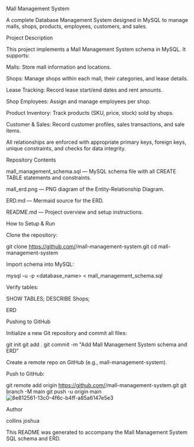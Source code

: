 Mall Management System

A complete Database Management System designed in MySQL to manage malls, shops, products, employees, customers, and sales.

Project Description

This project implements a Mall Management System schema in MySQL. It supports:

Malls: Store mall information and locations.

Shops: Manage shops within each mall, their categories, and lease details.

Lease Tracking: Record lease start/end dates and rent amounts.

Shop Employees: Assign and manage employees per shop.

Product Inventory: Track products (SKU, price, stock) sold by shops.

Customer & Sales: Record customer profiles, sales transactions, and sale items.

All relationships are enforced with appropriate primary keys, foreign keys, unique constraints, and checks for data integrity.

Repository Contents

mall_management_schema.sql — MySQL schema file with all CREATE TABLE statements and constraints.

mall_erd.png — PNG diagram of the Entity-Relationship Diagram.

ERD.md — Mermaid source for the ERD.

README.md — Project overview and setup instructions.

How to Setup & Run

Clone the repository:

git clone https://github.com/<username>/mall-management-system.git
cd mall-management-system

Import schema into MySQL:

mysql -u <user> -p <database_name> < mall_management_schema.sql

Verify tables:

SHOW TABLES;
DESCRIBE Shops;

ERD



Pushing to GitHub

Initialize a new Git repository and commit all files:

git init
git add .
git commit -m "Add Mall Management System schema and ERD"

Create a remote repo on GitHub (e.g., mall-management-system).

Push to GitHub:

git remote add origin https://github.com/<username>/mall-management-system.git
git branch -M main
git push -u origin main
![8e812561-13c0-4f6c-b4ff-a85a6147e5e3](https://github.com/user-attachments/assets/05725333-1c27-432d-9a53-59a4872d0ad4)

Author

collins joshua

This README was generated to accompany the Mall Management System SQL schema and ERD.


